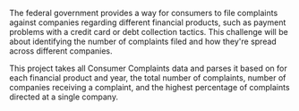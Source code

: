 The federal government provides a way for consumers to file complaints against companies regarding different financial products, such as payment problems with a credit card or debt collection tactics. This challenge will be about identifying the number of complaints filed and how they're spread across different companies.

This project takes all Consumer Complaints data and parses it based on for each financial product and year, the total number of complaints, number of companies receiving a complaint, and the highest percentage of complaints directed at a single company.
